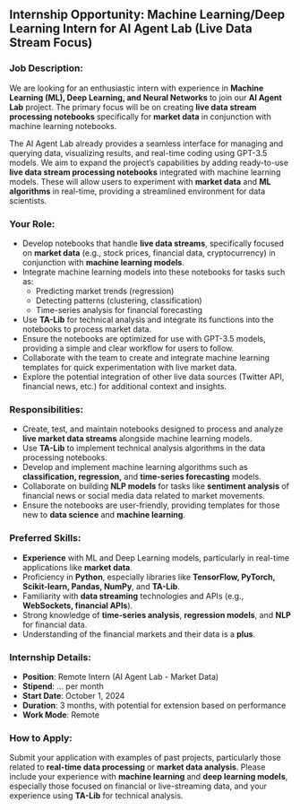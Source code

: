 ## **Internship Opportunity: Machine Learning/Deep Learning Intern for AI Agent Lab (Live Data Stream Focus)**

### **Job Description:**

We are looking for an enthusiastic intern with experience in **Machine Learning (ML), Deep Learning, and Neural Networks** to join our **AI Agent Lab** project. The primary focus will be on creating **live data stream processing notebooks** specifically for **market data** in conjunction with machine learning notebooks.

The AI Agent Lab already provides a seamless interface for managing and querying data, visualizing results, and real-time coding using GPT-3.5 models. We aim to expand the project’s capabilities by adding ready-to-use **live data stream processing notebooks** integrated with machine learning models. These will allow users to experiment with **market data** and **ML algorithms** in real-time, providing a streamlined environment for data scientists.

### **Your Role:**
- Develop notebooks that handle **live data streams**, specifically focused on **market data** (e.g., stock prices, financial data, cryptocurrency) in conjunction with **machine learning models**.
- Integrate machine learning models into these notebooks for tasks such as:
  - Predicting market trends (regression)
  - Detecting patterns (clustering, classification)
  - Time-series analysis for financial forecasting
- Use **TA-Lib** for technical analysis and integrate its functions into the notebooks to process market data.
- Ensure the notebooks are optimized for use with GPT-3.5 models, providing a simple and clear workflow for users to follow.
- Collaborate with the team to create and integrate machine learning templates for quick experimentation with live market data.
- Explore the potential integration of other live data sources (Twitter API, financial news, etc.) for additional context and insights.

### **Responsibilities:**
- Create, test, and maintain notebooks designed to process and analyze **live market data streams** alongside machine learning models.
- Use **TA-Lib** to implement technical analysis algorithms in the data processing notebooks.
- Develop and implement machine learning algorithms such as **classification, regression,** and **time-series forecasting** models.
- Collaborate on building **NLP models** for tasks like **sentiment analysis** of financial news or social media data related to market movements.
- Ensure the notebooks are user-friendly, providing templates for those new to **data science** and **machine learning**.

### **Preferred Skills:**
- **Experience** with ML and Deep Learning models, particularly in real-time applications like **market data**.
- Proficiency in **Python**, especially libraries like **TensorFlow, PyTorch, Scikit-learn, Pandas, NumPy**, and **TA-Lib**.
- Familiarity with **data streaming** technologies and APIs (e.g., **WebSockets, financial APIs**).
- Strong knowledge of **time-series analysis**, **regression models**, and **NLP** for financial data.
- Understanding of the financial markets and their data is a **plus**.

### **Internship Details:**
- **Position**: Remote Intern (AI Agent Lab - Market Data)
- **Stipend**: ...  per month
- **Start Date**: October 1, 2024
- **Duration**: 3 months, with potential for extension based on performance
- **Work Mode**: Remote

### **How to Apply:**
Submit your application with examples of past projects, particularly those related to **real-time data processing** or **market data analysis**. Please include your experience with **machine learning** and **deep learning models**, especially those focused on financial or live-streaming data, and your experience using **TA-Lib** for technical analysis.
